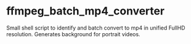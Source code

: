 # ffmpeg_batch_mp4_converter
Small shell script to identify and batch convert to mp4 in unified FullHD resolution. Generates background for portrait videos.
